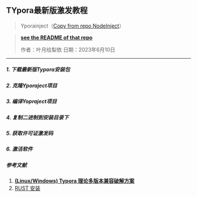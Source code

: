 ## TYpora最新版激发教程

> Yporainject（[Copy from repo NodeInject](https://github.com/DiamondHunters/NodeInject)）

> **[see the README of that repo](./NodeInject_README.md)**
>
> 作者：叶月绘梨依
> 日期：2023年6月10日
---

##### 1. 下载最新版Typora安装包



##### 2. 克隆Yporaject项目



##### 3. 编译Yopraject项目



##### 4. 复制二进制到安装目录下



##### 5. 获取许可证激发码



##### 6. 激活软件



##### 参考文献
1. [**(Linux/Windows) Typora 理论多版本兼容破解方案**](https://www.52pojie.cn/thread-1710146-1-1.html)
2. [RUST 安装](https://www.rust-lang.org/zh-CN/learn/get-started)
